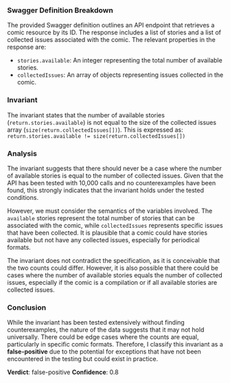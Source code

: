 ### Swagger Definition Breakdown
The provided Swagger definition outlines an API endpoint that retrieves a comic resource by its ID. The response includes a list of stories and a list of collected issues associated with the comic. The relevant properties in the response are:
- `stories.available`: An integer representing the total number of available stories.
- `collectedIssues`: An array of objects representing issues collected in the comic.

### Invariant
The invariant states that the number of available stories (`return.stories.available`) is not equal to the size of the collected issues array (`size(return.collectedIssues[])`). This is expressed as:
`return.stories.available != size(return.collectedIssues[])`

### Analysis
The invariant suggests that there should never be a case where the number of available stories is equal to the number of collected issues. Given that the API has been tested with 10,000 calls and no counterexamples have been found, this strongly indicates that the invariant holds under the tested conditions. 

However, we must consider the semantics of the variables involved. The `available` stories represent the total number of stories that can be associated with the comic, while `collectedIssues` represents specific issues that have been collected. It is plausible that a comic could have stories available but not have any collected issues, especially for periodical formats. 

The invariant does not contradict the specification, as it is conceivable that the two counts could differ. However, it is also possible that there could be cases where the number of available stories equals the number of collected issues, especially if the comic is a compilation or if all available stories are collected issues. 

### Conclusion
While the invariant has been tested extensively without finding counterexamples, the nature of the data suggests that it may not hold universally. There could be edge cases where the counts are equal, particularly in specific comic formats. Therefore, I classify this invariant as a **false-positive** due to the potential for exceptions that have not been encountered in the testing but could exist in practice. 

**Verdict**: false-positive
**Confidence**: 0.8
